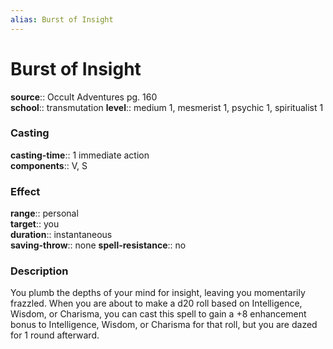```yaml
---
alias: Burst of Insight
---
```


# Burst of Insight 

**source**:: Occult Adventures pg. 160  
**school**:: transmutation
**level**:: medium 1, mesmerist 1, psychic 1, spiritualist 1

### Casting 

**casting-time**:: 1 immediate action  
**components**:: V, S

### Effect 

**range**:: personal  
**target**:: you  
**duration**:: instantaneous  
**saving-throw**:: none
**spell-resistance**:: no

### Description 

You plumb the depths of your mind for insight, leaving you momentarily frazzled. When you are about to make a d20 roll based on Intelligence, Wisdom, or Charisma, you can cast this spell to gain a +8 enhancement bonus to Intelligence, Wisdom, or Charisma for that roll, but you are dazed for 1 round afterward.
